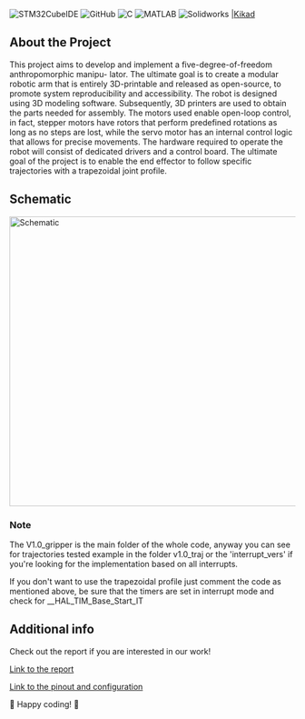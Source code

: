 ![STM32CubeIDE](https://img.shields.io/badge/STM32CubeIDE-%20lightblue?style=flat&logo=stmicroelectronics&link=https%3A%2F%2Fgithub.com%2FPhersax)
![GitHub](https://img.shields.io/badge/Github-purple?style=flat&logo=github&link=https%3A%2F%2Fgithub.com%2FPhersax)
![C](https://img.shields.io/badge/-%20darkblue?style=flat-square&logo=C)
![MATLAB](https://img.shields.io/badge/MATLAB-blue)
![Solidworks](https://img.shields.io/badge/SolidWorks-red?logo=solidworks&logoColor=white)
|[Kikad](https://img.shields.io/badge/KiCad-white?logo=kicad&logoColor=black)

## About the Project

This project aims to develop and implement a five-degree-of-freedom anthropomorphic manipu-
lator.
The ultimate goal is to create a modular robotic arm that is entirely 3D-printable and released as open-source, to promote
system reproducibility and accessibility.
The robot is designed using 3D modeling software. Subsequently, 3D printers are used to obtain
the parts needed for assembly. The motors used enable open-loop control, in fact, stepper motors have rotors that perform predefined rotations as long as no steps are lost,
while the servo motor has an internal control logic that allows for precise movements. 
The hardware required to operate the robot will consist of dedicated drivers and a control board. 
The ultimate goal of the project is to enable the end effector to follow specific trajectories with a
trapezoidal joint profile.


## Schematic

<img src="schematic/schematic.jpg" alt="Schematic" width="510" height="510">

### Note
The V1.0_gripper is the main folder of the whole code, anyway you can see for trajectories tested example in the folder v1.0_traj or the 'interrupt_vers' if you're looking for the implementation based on all interrupts. 

If you don't want to use the trapezoidal profile just comment the code as mentioned above, be sure that the timers are set in interrupt mode and check for __HAL_TIM_Base_Start_IT 

## Additional info
Check out the report if you are interested in our work!

[Link to the report](Dr5_report.pdf)

[Link to the pinout and configuration](Dr5_pinout&configuration.pdf)

🚀 Happy coding! 🌟
